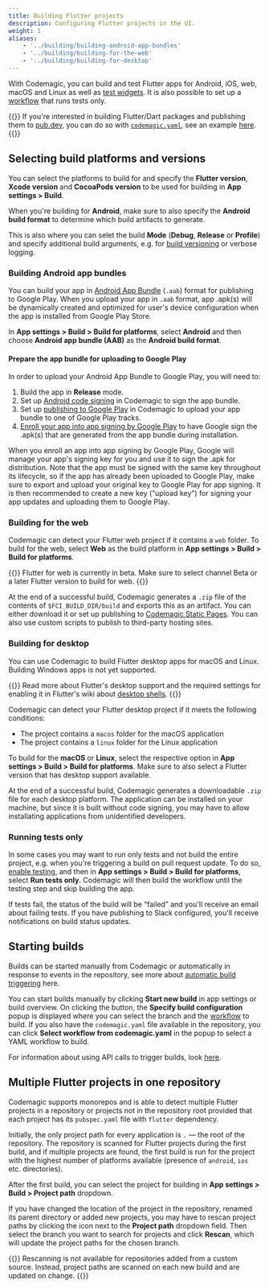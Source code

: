 ```yaml
---
title: Building Flutter projects
description: Configuring Flutter projects in the UI.
weight: 1
aliases:
    - '../building/building-android-app-bundles'
    - '../building/building-for-the-web'
    - '../building/building-for-desktop'
---
```


With Codemagic, you can build and test Flutter apps for Android, iOS, web, macOS and Linux as well as [test widgets](../testing/testing-widgets). It is also possible to set up a [workflow](../flutter/creating-workflows) that runs tests only.

{{<notebox>}}
If you're interested in building Flutter/Dart packages and publishing them to [pub.dev](https://pub.dev/), you can do so with [`codemagic.yaml`](../getting-started/yaml), see an example [here](../publishing-yaml/distribution/#publishing-a-flutter-package-to-pubdev).
{{</notebox>}}

## Selecting build platforms and versions

You can select the platforms to build for and specify the **Flutter version**, **Xcode version** and **CocoaPods version** to be used for building in **App settings > Build**.

When you're building for **Android**, make sure to also specify the **Android build format** to determine which build artifacts to generate.

This is also where you can selet the build **Mode** (**Debug**, **Release** or **Profile**) and specify additional build arguments, e.g. for [build versioning](../building/build-versioning) or verbose logging.

### Building Android app bundles

You can build your app in [Android App Bundle](https://developer.android.com/guide/app-bundle) (`.aab`) format for publishing to Google Play. When you upload your app in `.aab` format, app  .apk(s) will be dynamically created and optimized for user's device configuration when the app is installed from Google Play Store.

In **App settings > Build > Build for platforms**, select **Android** and then choose **Android app bundle (AAB)** as the **Android build format**.

#### Prepare the app bundle for uploading to Google Play

In order to upload your Android App Bundle to Google Play, you will need to:

1. Build the app in **Release** mode.
2. Set up [Android code signing](../code-signing/android-code-signing/) in Codemagic to sign the app bundle.
3. Set up [publishing to Google Play](../publishing/publishing-to-google-play/) in Codemagic to upload your app bundle to one of Google Play tracks.
4. [Enroll your app into app signing by Google Play](https://support.google.com/googleplay/android-developer/answer/7384423) to have Google sign the .apk(s) that are generated from the app bundle during installation.

When you enroll an app into app signing by Google Play, Google will manage your app's signing key for you and use it to sign the .apk for distribution. Note that the app must be signed with the same key throughout its lifecycle, so if the app has already been uploaded to Google Play, make sure to export and upload your original key to Google Play for app signing. It is then recommended to create a new key ("upload key") for signing your app updates and uploading them to Google Play.

### Building for the web

Codemagic can detect your Flutter web project if it contains a `web` folder. To build for the web, select **Web** as the build platform in **App settings > Build > Build for platforms**.

{{<notebox>}}
Flutter for web is currently in beta. Make sure to select channel Beta or a later Flutter version to build for web.
{{</notebox>}}

At the end of a successful build, Codemagic generates a `.zip` file of the contents of `$FCI_BUILD_DIR/build` and exports this as an artifact. You can either download it or set up publishing to [Codemagic Static Pages](../publishing/publishing-to-codemagic-static-pages/). You can also use custom scripts to publish to third-party hosting sites.

### Building for desktop

You can use Codemagic to build Flutter desktop apps for macOS and Linux. Building Windows apps is not yet supported. 

{{<notebox>}}
Read more about Flutter's desktop support and the required settings for enabling it in Flutter's wiki about [desktop shells](https://github.com/flutter/flutter/wiki/Desktop-shells).
{{</notebox>}}

Codemagic can detect your Flutter desktop project if it meets the following conditions:

- The project contains a `macos` folder for the macOS application
- The project contains a `linux` folder for the Linux application

To build for the **macOS** or **Linux**, select the respective option in **App settings > Build > Build for platforms**. Make sure to also select a Flutter version that has desktop support available.

At the end of a successful build, Codemagic generates a downloadable `.zip` file for each desktop platform. The application can be installed on your machine, but since it is built without code signing, you may have to allow installating applications from unidentified developers.

### Running tests only

In some cases you may want to run only tests and not build the entire project, e.g. when you're triggering a build on pull request update. To do so, [enable testing](../testing/running-automated-tests), and then in **App settings > Build > Build for platforms**, select **Run tests only**. Codemagic will then build the workflow until the testing step and skip building the app.

If tests fail, the status of the build will be “failed” and you'll receive an email about failing tests. If you have publishing to Slack configured, you'll receive notifications on build status updates.

## Starting builds

Builds can be started manually from Codemagic or automatically in response to events in the repository, see more about [automatic build triggering](./automatic-build-triggering) here. 

You can start builds manually by clicking **Start new build** in app settings or build overview. On clicking the button, the **Specify build configuration** popup is displayed where you can select the branch and the [workflow](./creating-workflows) to build. If you also have the `codemagic.yaml` file available in the repository, you can click **Select workflow from codemagic.yaml** in the popup to select a YAML workflow to build.

For information about using API calls to trigger builds, look [here](../rest-api/overview/).

## Multiple Flutter projects in one repository

Codemagic supports monorepos and is able to detect multiple Flutter projects in a repository or projects not in the repository root provided that each project has its `pubspec.yaml` file with `flutter` dependency.

Initially, the only project path for every application is `.` — the root of the repository. The repository is scanned for Flutter projects during the first build, and if multiple projects are found, the first build is run for the project with the highest number of platforms available (presence of `android`, `ios` etc. directories). 

After the first build, you can select the project for building in **App settings > Build > Project path** dropdown. 

If you have changed the location of the project in the repository, renamed its parent directory or added new projects, you may have to rescan project paths by clicking the icon next to the **Project path** dropdown field. Then select the branch you want to search for projects and click **Rescan**, which will update the project paths for the chosen branch.

{{<notebox>}}
Rescanning is not available for repositories added from a custom source. Instead, project paths are scanned on each new build and are updated on change.
{{</notebox>}}